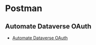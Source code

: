 # Postman

## Automate Dataverse OAuth
- [Automate Dataverse OAuth](./Automate-Dataverse-OAuth-in-Postman/readme.md)